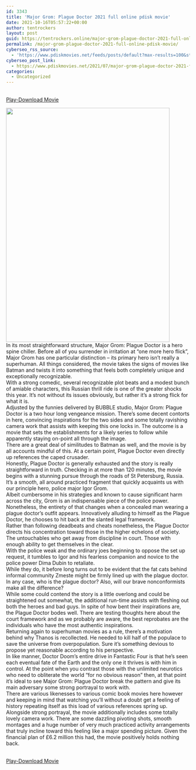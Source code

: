 ```yaml
---
id: 3343
title: 'Major Grom: Plague Doctor 2021 full online pdisk movie'
date: 2021-10-16T05:57:22+00:00
author: tentrockers
layout: post
guid: https://tentrockers.online/major-grom-plague-doctor-2021-full-online-pdisk-movie/
permalink: /major-grom-plague-doctor-2021-full-online-pdisk-movie/
cyberseo_rss_source:
  - 'https://www.pdiskmovies.net/feeds/posts/default?max-results=100&start-index=1101'
cyberseo_post_link:
  - https://www.pdiskmovies.net/2021/07/major-grom-plague-doctor-2021-full.html
categories:
  - Uncategorized
---
```

<a href="https://kuklink.com/1/bnYyaGFkMDAxNW40" onclick="window.open('https://kuklink.com/1/bnYyaGFkMDAxNW40'); return false;" target="popup" rel="noopener"><br /> Play-Download Movie<br /> </a>

<div class="separator">
  <a href="https://1.bp.blogspot.com/-cEdr74FTUnw/YP6xHtuVuUI/AAAAAAAAZxk/9lm6swk_QUkvTpiIk5Iy__GoUpiOzT82wCLcBGAsYHQ/s1428/Major%2BGrom%2BPlague%2BDoctor%2B2021%2Bfull%2Bonline%2Bpdisk%2Bmovie.jpg" imageanchor="1"><img loading="lazy" border="0" data-original-height="1428" data-original-width="1000" height="640" src="https://1.bp.blogspot.com/-cEdr74FTUnw/YP6xHtuVuUI/AAAAAAAAZxk/9lm6swk_QUkvTpiIk5Iy__GoUpiOzT82wCLcBGAsYHQ/w448-h640/Major%2BGrom%2BPlague%2BDoctor%2B2021%2Bfull%2Bonline%2Bpdisk%2Bmovie.jpg" width="448" /></a>
</div>



<div>
  <div>
    <span>In its most straightforward structure, Major Grom: Plague Doctor is a hero spine chiller. Before all of you surrender in irritation at &#8220;one more hero flick&#8221;, Major Grom has one particular distinction – its primary hero isn&#8217;t really a superhuman. All things considered, the movie takes the signs of movies like Batman and twists it into something that feels both completely unique and exceptionally recognizable.&nbsp;</span>
  </div>
  
  <div>
    <span>With a strong comedic, several recognizable plot beats and a modest bunch of amiable characters, this Russian thrill ride is one of the greater shocks this year. It&#8217;s not without its issues obviously, but rather it&#8217;s a strong flick for what it is.&nbsp;</span>
  </div>
  
  <div>
    <span>Adjusted by the funnies delivered by BUBBLE studio, Major Grom: Plague Doctor is a two hour long vengeance mission. There&#8217;s some decent contorts in here, convincing inspirations for the two sides and some totally ravishing camera work that assists with keeping this one locks in. The outcome is a movie that sets the establishments for a likely series to follow while apparently staying on-point all through the image.&nbsp;</span>
  </div>
  
  <div>
    <span>There are a great deal of similitudes to Batman as well, and the movie is by all accounts mindful of this. At a certain point, Plague Doctor even directly up references the caped crusader.&nbsp;</span>
  </div>
  
  <div>
    <span>Honestly, Plague Doctor is generally exhausted and the story is really straightforward in truth. Checking in at more than 120 minutes, the movie begins with a stunning pursue through the roads of St Petersburg, Russia. It&#8217;s a smooth, all around practiced fragment that quickly acquaints us with our principle hero, police major Igor Grom.&nbsp;</span>
  </div>
  
  <div>
    <span>Albeit cumbersome in his strategies and known to cause significant harm across the city, Grom is an indispensable piece of the police power. Nonetheless, the entirety of that changes when a concealed man wearing a plague doctor&#8217;s outfit appears. Innovatively alluding to himself as the Plague Doctor, he chooses to hit back at the slanted legal framework.&nbsp;</span>
  </div>
  
  <div>
    <span>Rather than following deadbeats and cheats nonetheless, the Plague Doctor directs his concentration toward those in the higher echelons of society. The untouchables who get away from discipline in court. Those with enough ability to get themselves in the clear.&nbsp;</span>
  </div>
  
  <div>
    <span>With the police weak and the ordinary joes beginning to oppose the set up request, it tumbles to Igor and his fearless companion and novice to the police power Dima Dubin to retaliate.&nbsp;</span>
  </div>
  
  <div>
    <span>While they do, it before long turns out to be evident that the fat cats behind informal community Zmeste might be firmly lined up with the plague doctor. In any case, who is the plague doctor? Also, will our brave nonconformists make all the difference?&nbsp;</span>
  </div>
  
  <div>
    <span>While some could contend the story is a little overlong and could be straightened out somewhat, the additional run-time assists with fleshing out both the heroes and bad guys. In spite of how bent their inspirations are, the Plague Doctor bodes well. There are testing thoughts here about the court framework and as we probably are aware, the best reprobates are the individuals who have the most authentic inspirations.&nbsp;</span>
  </div>
  
  <div>
    <span>Returning again to superhuman movies as a rule, there&#8217;s a motivation behind why Thanos is recollected. He needed to kill half of the populace to save the universe from overpopulation. Sure it&#8217;s something devious to propose yet reasonable according to his perspective.&nbsp;</span>
  </div>
  
  <div>
    <span>In like manner, Doctor Doom&#8217;s entire drive in Fantastic Four is that he&#8217;s seen each eventual fate of the Earth and the only one it thrives is with him in control. At the point when you contrast those with the unlimited neurotics who need to obliterate the world &#8220;for no obvious reason&#8221; then, at that point it&#8217;s ideal to see Major Grom: Plague Doctor break the pattern and give its main adversary some strong portrayal to work with.&nbsp;</span>
  </div>
  
  <div>
    <span>There are various likenesses to various comic book movies here however and keeping in mind that watching you&#8217;ll without a doubt get a feeling of history repeating itself as this load of various references spring up.&nbsp;</span>
  </div>
  
  <div>
    <span>Alongside strong portrayal, the movie additionally includes some totally lovely camera work. There are some dazzling pivoting shots, smooth montages and a huge number of very much practiced activity arrangements that truly incline toward this feeling like a major spending picture. Given the financial plan of £6.2 million this had, the movie positively holds nothing back.</span>
  </div>
</div>

<a href="https://kuklink.com/1/bnYyaGFkMDAxNW40" onclick="window.open('https://kuklink.com/1/bnYyaGFkMDAxNW40'); return false;" target="popup" rel="noopener"><br /> Play-Download Movie<br /> </a>